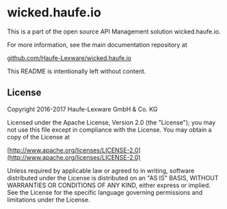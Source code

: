 # wicked.haufe.io

This is a part of the open source API Management solution wicked.haufe.io.

For more information, see the main documentation repository at

[github.com/Haufe-Lexware/wicked.haufe.io](https://github.com/Haufe-Lexware/wicked.haufe.io)

This README is intentionally left without content.

## License

Copyright 2016-2017 Haufe-Lexware GmbH & Co. KG

Licensed under the Apache License, Version 2.0 (the "License");
you may not use this file except in compliance with the License.
You may obtain a copy of the License at

[http://www.apache.org/licenses/LICENSE-2.0](http://www.apache.org/licenses/LICENSE-2.0)

Unless required by applicable law or agreed to in writing, software
distributed under the License is distributed on an "AS IS" BASIS,
WITHOUT WARRANTIES OR CONDITIONS OF ANY KIND, either express or implied.
See the License for the specific language governing permissions and
limitations under the License.
